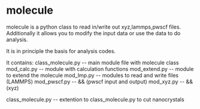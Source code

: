 molecule
========

molecule is a python class to read in/write out xyz,lammps,pwscf files.
Additionally it allows you to modify the input data or use the data to do analysis.

It is in principle the basis for analysis codes.

It contains:
class_molecule.py -- main module file with molecule class
mod_calc.py       -- module with calculation functions
mod_extend.py	  -- module to extend the molecule
mod_lmp.py	  -- modules to read and write files (LAMMPS)
mod_pwscf.py	  --  &&                             (pwscf input and output)
mod_xyz.py        --  &&                             (xyz)

class_molecule.py -- extention to class_molecule.py to cut nanocrystals
 